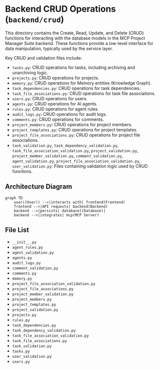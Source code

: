 # Backend CRUD Operations (`backend/crud`)

This directory contains the Create, Read, Update, and Delete (CRUD) functions for interacting with the database models in the MCP Project Manager Suite backend. These functions provide a low-level interface for data manipulation, typically used by the service layer.

Key CRUD and validation files include:

*   `tasks.py`: CRUD operations for tasks, including archiving and unarchiving logic.
*   `projects.py`: CRUD operations for projects.
*   `memory.py`: CRUD operations for Memory entities (Knowledge Graph).
*   `task_dependencies.py`: CRUD operations for task dependencies.
*   `task_file_associations.py`: CRUD operations for task file associations.
*   `users.py`: CRUD operations for users.
*   `agents.py`: CRUD operations for AI agents.
*   `rules.py`: CRUD operations for agent rules.
*   `audit_logs.py`: CRUD operations for audit logs.
*   `comments.py`: CRUD operations for comments.
*   `project_members.py`: CRUD operations for project members.
*   `project_templates.py`: CRUD operations for project templates.
*   `project_file_associations.py`: CRUD operations for project file associations.
*   `task_validation.py`, `task_dependency_validation.py`, `task_file_association_validation.py`, `project_validation.py`, `project_member_validation.py`, `comment_validation.py`, `agent_validation.py`, `project_file_association_validation.py`, `user_validation.py`: Files containing validation logic used by CRUD functions.

## Architecture Diagram
```mermaid
graph TD
    user((User)) -->|interacts with| frontend(Frontend)
    frontend -->|API requests| backend(Backend)
    backend -->|persists| database[(Database)]
    backend -->|integrates| mcp(MCP Server)
```

<!-- File List Start -->
## File List

- `__init__.py`
- `agent_rules.py`
- `agent_validation.py`
- `agents.py`
- `audit_logs.py`
- `comment_validation.py`
- `comments.py`
- `memory.py`
- `project_file_association_validation.py`
- `project_file_associations.py`
- `project_member_validation.py`
- `project_members.py`
- `project_templates.py`
- `project_validation.py`
- `projects.py`
- `rules.py`
- `task_dependencies.py`
- `task_dependency_validation.py`
- `task_file_association_validation.py`
- `task_file_associations.py`
- `task_validation.py`
- `tasks.py`
- `user_validation.py`
- `users.py`

<!-- File List End -->





